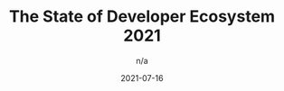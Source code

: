 ---
author: n/a
date: 2021-07-16
layout: post.njk
publisher: jetbrains
tags:
  - article
  - survey
  - meta
target_url: https://www.jetbrains.com/lp/devecosystem-2021/
title: The State of Developer Ecosystem 2021
---